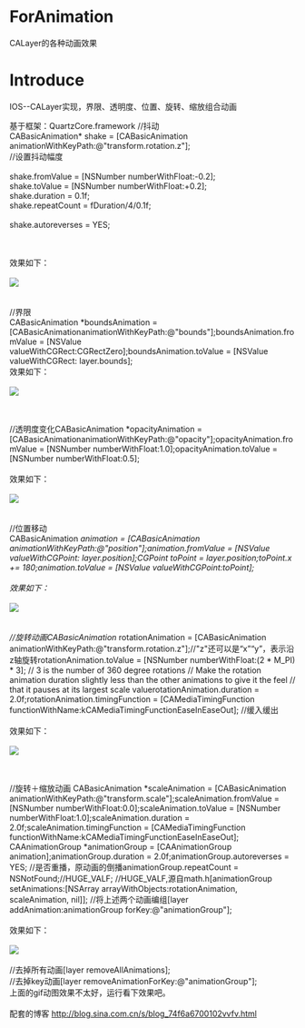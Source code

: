 # ForAnimation
CALayer的各种动画效果

# Introduce
IOS--CALayer实现，界限、透明度、位置、旋转、缩放组合动画

基于框架：QuartzCore.framework
//抖动<br>
CABasicAnimation* shake = [CABasicAnimation animationWithKeyPath:@"transform.rotation.z"];
<br>//设置抖动幅度        
<br>shake.fromValue = [NSNumber numberWithFloat:-0.2];
<br>shake.toValue = [NSNumber numberWithFloat:+0.2];
<br>shake.duration = 0.1f;
<br>shake.repeatCount = fDuration/4/0.1f;        
<br>shake.autoreverses = YES;

<br><br>效果如下：
<br><br>
![](http://s4.sinaimg.cn/mw690/0028NHt6gy6TGgqchjl33&690)
<br><br>
<br>//界限
<br>CABasicAnimation *boundsAnimation = [CABasicAnimationanimationWithKeyPath:@"bounds"];boundsAnimation.fromValue = [NSValue valueWithCGRect:CGRectZero];boundsAnimation.toValue = [NSValue valueWithCGRect: layer.bounds];
<br>效果如下：
<br><br>
![](http://s7.sinaimg.cn/mw690/0028NHt6gy6TGgf0eY6b6&690)
<br><br>

<br>//透明度变化CABasicAnimation *opacityAnimation = [CABasicAnimationanimationWithKeyPath:@"opacity"];opacityAnimation.fromValue = [NSNumber numberWithFloat:1.0];opacityAnimation.toValue = [NSNumber numberWithFloat:0.5];
<br><br>效果如下：
<br><br>
![](http://s16.sinaimg.cn/mw690/0028NHt6gy6TGgthC1h2f&690)
<br><br>
<br>//位置移动
<br>CABasicAnimation *animation  = [CABasicAnimation animationWithKeyPath:@"position"];animation.fromValue =  [NSValue valueWithCGPoint: layer.position];CGPoint toPoint = layer.position;toPoint.x += 180;animation.toValue = [NSValue valueWithCGPoint:toPoint];
<br><br>效果如下：
<br><br>
![](http://s5.sinaimg.cn/mw690/0028NHt6gy6TGgyCSj264&690)
<br><br>
<br>//旋转动画CABasicAnimation* rotationAnimation =       [CABasicAnimation animationWithKeyPath:@"transform.rotation.z"];//"z"还可以是“x”“y”，表示沿z轴旋转rotationAnimation.toValue = [NSNumber numberWithFloat:(2 * M_PI) * 3];     // 3 is the number of 360 degree rotations // Make the rotation animation duration slightly less than the other animations to give it the feel // that it pauses at its largest scale valuerotationAnimation.duration = 2.0f;rotationAnimation.timingFunction = [CAMediaTimingFunction functionWithName:kCAMediaTimingFunctionEaseInEaseOut]; //缓入缓出
<br><br>效果如下：
<br><br>
![](http://s4.sinaimg.cn/mw690/0028NHt6gy6TGgGs42753&690)
<br><br>

<br>//旋转＋缩放动画
CABasicAnimation *scaleAnimation = [CABasicAnimation animationWithKeyPath:@"transform.scale"];scaleAnimation.fromValue = [NSNumber numberWithFloat:0.0];scaleAnimation.toValue = [NSNumber numberWithFloat:1.0];scaleAnimation.duration = 2.0f;scaleAnimation.timingFunction = [CAMediaTimingFunction functionWithName:kCAMediaTimingFunctionEaseInEaseOut];
CAAnimationGroup *animationGroup = [CAAnimationGroup animation];animationGroup.duration = 2.0f;animationGroup.autoreverses = YES;   //是否重播，原动画的倒播animationGroup.repeatCount = NSNotFound;//HUGE_VALF;     //HUGE_VALF,源自math.h[animationGroup setAnimations:[NSArray arrayWithObjects:rotationAnimation, scaleAnimation, nil]];
//将上述两个动画编组[layer addAnimation:animationGroup forKey:@"animationGroup"];
<br><br>效果如下：
<br><br>
![](http://s9.sinaimg.cn/mw690/0028NHt6gy6TGgJTGXu28&690)
<br><br>
//去掉所有动画[layer removeAllAnimations];
<br>//去掉key动画[layer removeAnimationForKey:@"animationGroup"];
<br>上面的gif动图效果不太好，运行看下效果吧。
<br><br>配套的博客
http://blog.sina.com.cn/s/blog_74f6a6700102vvfv.html
